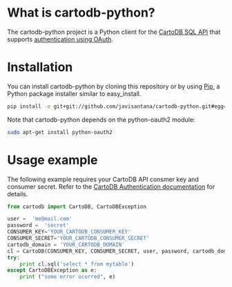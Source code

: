 # What is cartodb-python? #

The cartodb-python project is a Python client for the [CartoDB SQL API](http://developers.cartodb.com/api/sql.html) that supports [authentication using OAuth](http://developers.cartodb.com/api/authentication.html).

# Installation #

You can install cartodb-python by cloning this repository or by using [Pip](http://pypi.python.org/pypi/pip), a Python package installer similar to easy_install.


```bash
pip install -e git+git://github.com/javisantana/cartodb-python.git#egg=cartodb
```

Note that cartodb-python depends on the python-oauth2 module:

```bash
sudo apt-get install python-oauth2
```


# Usage example #

The following example requires your CartoDB API consmer key and consumer secret. Refer to the [CartoDB Authentication documentation](http://developers.cartodb.com/api/authentication.html) for details.


```python
from cartodb import CartoDB, CartoDBException

user =  'me@mail.com'
password =  'secret'
CONSUMER_KEY='YOUR_CARTODB_CONSUMER_KEY'
CONSUMER_SECRET='YOUR_CARTODB_CONSUMER_SECRET'
cartodb_domain = 'YOUR_CARTODB_DOMAIN'
cl = CartoDB(CONSUMER_KEY, CONSUMER_SECRET, user, password, cartodb_domain)
try:
    print cl.sql('select * from mytable')
except CartoDBException as e:
    print ("some error ocurred", e)
```